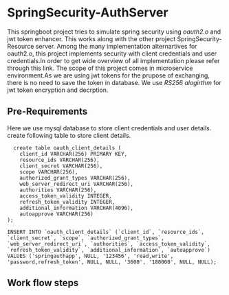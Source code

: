 # SpringSecurity-AuthServer

This springboot project tries to simulate spring security using *oauth2.o* and jwt token enhancer. This works along with the other project SpringSecurity-Resource server. Among the many implementation alternartives for oauth2.o, this project implements security with client credentials and user credentials.In order to get wide overview of all implementation please refer through this link. The scope of this project comes in microservice environment.As we are using jwt tokens for the prupose of exchanging, there is no need to save the token in database. We use *RS256 alogirthm* for jwt token encryption and decrption.

## Pre-Requirements
Here we use mysql database to store client credentials and user details. create following table to store client details.

```
  create table oauth_client_details (
    client_id VARCHAR(256) PRIMARY KEY,
    resource_ids VARCHAR(256),
    client_secret VARCHAR(256),
    scope VARCHAR(256),
    authorized_grant_types VARCHAR(256),
    web_server_redirect_uri VARCHAR(256),
    authorities VARCHAR(256),
    access_token_validity INTEGER,
    refresh_token_validity INTEGER,
    additional_information VARCHAR(4096),
    autoapprove VARCHAR(256)
);
```

```
INSERT INTO `oauth_client_details` (`client_id`, `resource_ids`, `client_secret`, `scope`, `authorized_grant_types`, `web_server_redirect_uri`, `authorities`, `access_token_validity`, `refresh_token_validity`, `additional_information`, `autoapprove`) VALUES ('springauthapp', NULL, '123456', 'read,write', 'password,refresh_token', NULL, NULL, '3600', '180000', NULL, NULL);
```

## Work flow steps


